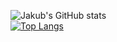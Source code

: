 ![Jakub's GitHub stats](https://github-readme-stats.vercel.app/api?username=hajekvdf&show_icons=true&theme=midnight-purple) <br />
[![Top Langs](https://github-readme-stats.vercel.app/api/top-langs/?username=hajekvdf&layout=compact&theme=midnight-purple)](https://github.com/anuraghazra/github-readme-stats)
